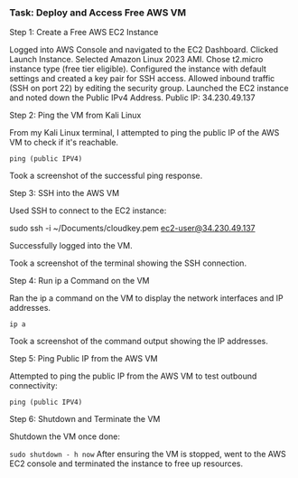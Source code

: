 ### Task: Deploy and Access Free AWS VM ###

Step 1: Create a Free AWS EC2 Instance

Logged into AWS Console and navigated to the EC2 Dashboard.
Clicked Launch Instance.
Selected Amazon Linux 2023 AMI.
Chose t2.micro instance type (free tier eligible).
Configured the instance with default settings and created a key pair for SSH access.
Allowed inbound traffic (SSH on port 22) by editing the security group.
Launched the EC2 instance and noted down the Public IPv4 Address.
Public IP: 34.230.49.137

Step 2: Ping the VM from Kali Linux

From my Kali Linux terminal, I attempted to ping the public IP of the AWS VM to check if it's reachable.

`ping (public IPV4)`

Took a screenshot of the successful ping response.

Step 3: SSH into the AWS VM

Used SSH to connect to the EC2 instance:
  
sudo ssh -i ~/Documents/cloudkey.pem ec2-user@34.230.49.137

Successfully logged into the VM.

Took a screenshot of the terminal showing the SSH connection.

Step 4: Run ip a Command on the VM

Ran the ip a command on the VM to display the network interfaces and IP addresses.
      
`ip a`

Took a screenshot of the command output showing the IP addresses.

Step 5: Ping Public IP from the AWS VM

Attempted to ping the public IP from the AWS VM to test outbound connectivity:

`ping (public IPV4)`

Step 6: Shutdown and Terminate the VM

Shutdown the VM once done:

`sudo shutdown - h now`
After ensuring the VM is stopped, went to the AWS EC2 console and terminated the instance to free up resources.
